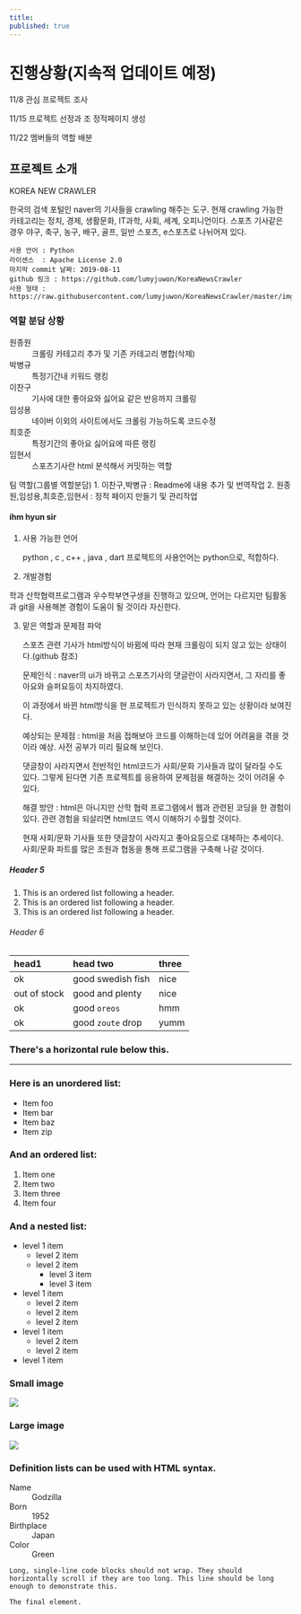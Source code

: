 ```yaml
---
title: 
published: true
---
```


# [](#header-1)진행상황(지속적 업데이트 예정)
11/8 관심 프로젝트 조사

11/15 프로젝트 선정과 조 정적페이지 생성

11/22 멤버들의 역할 배분



## [](#header-2)프로젝트 소개

  KOREA NEW CRAWLER
   
   한국의 검색 포털인 naver의 기사들을 crawling 해주는 도구.
   현재 crawling 가능한 카테고리는 정치, 경제, 생활문화, IT과학, 사회, 세계, 오피니언이다.
    스포츠 기사같은 경우 야구, 축구, 농구, 배구, 골프, 일반 스포츠, e스포츠로 나뉘어져 있다.
    
    사용 언어 : Python
    라이센스  : Apache License 2.0
    마지막 commit 날짜: 2019-08-11
    github 링크 : https://github.com/lumyjuwon/KoreaNewsCrawler
    사용 형태 : https://raw.githubusercontent.com/lumyjuwon/KoreaNewsCrawler/master/img/article_result.PNG
    

### [](#header-3)역할 분담 상황
<dl>
<dt>원종원</dt>
<dd>크롤링 카테고리 추가 및 기존 카테고리 병합(삭제)</dd>
<dt>박병규</dt>
<dd>특정기간내 키워드 랭킹</dd>
<dt>이찬구</dt>
<dd>기사에 대한 좋아요와 싫어요 같은 반응까지 크롤링</dd>
<dt>임성용</dt>
<dd>네이버 이외의 사이트에서도 크롤링 가능하도록 코드수정 </dd>
<dt>최호준</dt>
<dd>특정기간의 좋아요 싫어요에 따른 랭킹</dd>
<dt>임현서</dt>
<dd>스포츠기사란 html 분석해서 커밋하는 역할</dd>
</dl>
팀 역할(그룹별 역할분담)
1. 이찬구,박병규  : Readme에 내용 추가 및 번역작업 
2. 원종원,임성용,최호준,임현서  : 정적 페이지 만들기 및 관리작업 

#### [](#header-4)ihm hyun sir

1. 사용 가능한 언어 

   python , c , c++ , java , dart  프로젝트의 사용언어는 python으로, 적합하다.
2. 개발경험 

  학과 산학협력프로그램과 우수학부연구생을 진행하고 있으며, 언어는 다르지만 팀활동과 git을 사용해본 경험이 도움이 될 것이라 자신한다.
  
3. 맡은 역할과 문제점 파악 

   스포츠 관련 기사가 html방식이 바뀜에 따라 현재 크롤링이 되지 않고 있는 상태이다.(github 참조)
   
   문제인식 : naver의 ui가 바뀌고 스포츠기사의 댓글란이 사라지면서, 그 자리를 좋아요와 슬퍼요등이 차지하였다.
   
      이 과정에서 바뀐 html방식을 현 프로젝트가 인식하지 못하고 있는 상황이라 보여진다.
                  
   예상되는 문제점 : html을 처음 접해보아 코드를 이해하는데 있어 어려움을 겪을 것이라 예상. 사전 공부가 미리 필요해 보인다.
   
      댓글창이 사라지면서 전반적인 html코드가 사회/문화 기사들과 많이 달라질 수도 있다. 그렇게 된다면 기존 프로젝트를 응용하여 문제점을 해결하는 것이 어려울 수 있다.
                    
   해결 방안 : html은 아니지만 산학 협력 프로그램에서 웹과 관련된 코딩을 한 경험이 있다. 관련 경험을 되살리면 html코드 역시 이해하기 수월할 것이다.
   
      현재 사회/문화 기사들 또한 댓글창이 사라지고 좋아요등으로 대체하는 추세이다. 사회/문화 파트를 많은 조원과 협동을 통해 프로그램을 구축해 나갈 것이다.
##### [](#header-5)Header 5

1.  This is an ordered list following a header.
2.  This is an ordered list following a header.
3.  This is an ordered list following a header.

###### [](#header-6)Header 6

| head1        | head two          | three |
|:-------------|:------------------|:------|
| ok           | good swedish fish | nice  |
| out of stock | good and plenty   | nice  |
| ok           | good `oreos`      | hmm   |
| ok           | good `zoute` drop | yumm  |

### There's a horizontal rule below this.

* * *

### Here is an unordered list:

*   Item foo
*   Item bar
*   Item baz
*   Item zip

### And an ordered list:

1.  Item one
1.  Item two
1.  Item three
1.  Item four

### And a nested list:

- level 1 item
  - level 2 item
  - level 2 item
    - level 3 item
    - level 3 item
- level 1 item
  - level 2 item
  - level 2 item
  - level 2 item
- level 1 item
  - level 2 item
  - level 2 item
- level 1 item

### Small image

![](https://assets-cdn.github.com/images/icons/emoji/octocat.png)

### Large image

![](https://guides.github.com/activities/hello-world/branching.png)


### Definition lists can be used with HTML syntax.

<dl>
<dt>Name</dt>
<dd>Godzilla</dd>
<dt>Born</dt>
<dd>1952</dd>
<dt>Birthplace</dt>
<dd>Japan</dd>
<dt>Color</dt>
<dd>Green</dd>
</dl>

```
Long, single-line code blocks should not wrap. They should horizontally scroll if they are too long. This line should be long enough to demonstrate this.
```

```
The final element.
```
